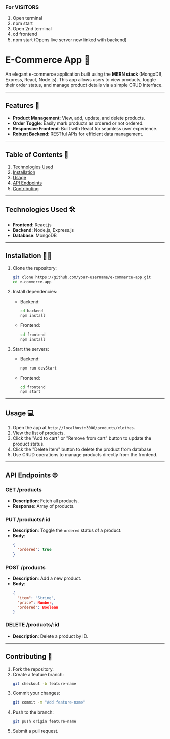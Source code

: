 ### For VISITORS

1. Open terminal
2. npm start
3. Open 2nd terminal
4. cd frontend
5. npm start (Opens live server now linked with backend)



# E-Commerce App 🛒  

An elegant e-commerce application built using the **MERN stack** (MongoDB, Express, React, Node.js). This app allows users to view products, toggle their order status, and manage product details via a simple CRUD interface.

---

## Features 🚀  

- **Product Management**: View, add, update, and delete products.
- **Order Toggle**: Easily mark products as ordered or not ordered.
- **Responsive Frontend**: Built with React for seamless user experience.
- **Robust Backend**: RESTful APIs for efficient data management.

---

## Table of Contents 📖  

1. [Technologies Used](#technologies-used)  
2. [Installation](#installation)  
3. [Usage](#usage)  
4. [API Endpoints](#api-endpoints)  
5. [Contributing](#contributing)  


---

## Technologies Used 🛠  

- **Frontend**: React.js  
- **Backend**: Node.js, Express.js  
- **Database**: MongoDB  

---

## Installation 🧑‍💻  

1. Clone the repository:  
   ```bash
   git clone https://github.com/your-username/e-commerce-app.git
   cd e-commerce-app
   ```

2. Install dependencies:  
   - Backend:  
     ```bash
     cd backend
     npm install
     ```  
   - Frontend:  
     ```bash
     cd frontend
     npm install
     ```

3. Start the servers:  
   - Backend:  
     ```bash
     npm run devStart
     ```  
   - Frontend:  
     ```bash
     cd frontend
     npm start
     ```  

---

## Usage 💻  

1. Open the app at `http://localhost:3000/products/clothes`.  
2. View the list of products.  
3. Click the "Add to cart" or "Remove from cart" button to update the product status.
4. Click the "Delete Item" button to delete the product from database 
5. Use CRUD operations to manage products directly from the frontend.  

---

## API Endpoints 🌐  

### **GET /products**  
- **Description**: Fetch all products.  
- **Response**: Array of products.  

### **PUT /products/:id**  
- **Description**: Toggle the `ordered` status of a product.  
- **Body**:  
  ```json
  {
    "ordered": true
  }
  ```

### **POST /products**  
- **Description**: Add a new product.  
- **Body**:  
  ```json
  {
    "item": "String",
    "price": Number,
    "ordered": Boolean
  }
  ```

### **DELETE /products/:id**  
- **Description**: Delete a product by ID.  

---

## Contributing 🤝  

1. Fork the repository.  
2. Create a feature branch:  
   ```bash
   git checkout -b feature-name
   ```  
3. Commit your changes:  
   ```bash
   git commit -m "Add feature-name"
   ```  
4. Push to the branch:  
   ```bash
   git push origin feature-name
   ```  
5. Submit a pull request.  
